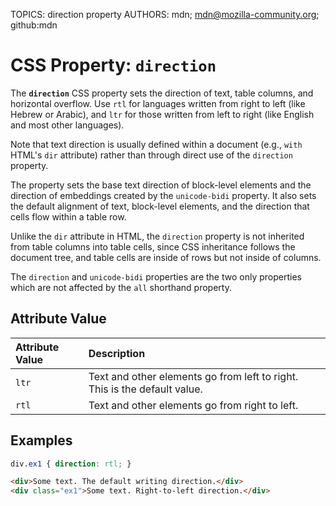 TOPICS: direction property
AUTHORS: mdn; mdn@mozilla-community.org; github:mdn

# CSS Property: `direction`

The **`direction`** CSS property sets the direction of text, table columns, and horizontal
overflow. Use `rtl` for languages written from right to left (like Hebrew or Arabic), and `ltr` for
those written from left to right (like English and most other languages).

Note that text direction is usually defined within a document (e.g., `with` HTML's `dir` attribute)
rather than through direct use of the `direction` property.

The property sets the base text direction of block-level elements and the direction of embeddings
created by the `unicode-bidi` property. It also sets the default alignment of text, block-level
elements, and the direction that cells flow within a table row.

Unlike the `dir` attribute in HTML, the `direction` property is not inherited from table columns into
table cells, since CSS inheritance follows the document tree, and table cells are inside of rows
but not inside of columns.

The `direction` and `unicode-bidi` properties are the two only properties which are not affected by
the `all` shorthand property.

## Attribute Value

| Attribute Value | Description |
| :--- | :--- |
| `ltr` | Text and other elements go from left to right. This is the default value. |
| `rtl` | Text and other elements go from right to left. |

## Examples

```css
div.ex1 { direction: rtl; }
```

```html
<div>Some text. The default writing direction.</div>
<div class="ex1">Some text. Right-to-left direction.</div>
```

